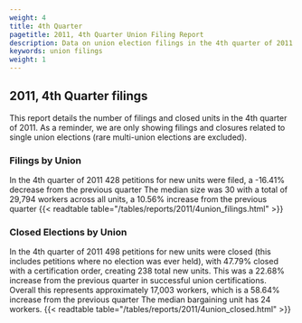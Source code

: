 ```yaml
---
weight: 4
title: 4th Quarter
pagetitle: 2011, 4th Quarter Union Filing Report
description: Data on union election filings in the 4th quarter of 2011
keywords: union filings
weight: 1
---
```


## 2011, 4th Quarter filings

This report details the number of filings and closed units in the 4th quarter of 2011. As a reminder, we are only showing filings and closures related to single union elections (rare multi-union elections are excluded).

### Filings by Union
In the 4th quarter of 2011 428 petitions for new units were filed, a -16.41% decrease from the previous quarter The median size was 30 with a total of 29,794 workers across all units, a 10.56% increase from the previous quarter
{{< readtable table="/tables/reports/2011/4union_filings.html" >}}

### Closed Elections by Union
In the 4th quarter of 2011 498 petitions for new units were closed (this includes petitions where no election was ever held), with 47.79% closed with a certification order, creating 238 total new units. This was a 22.68% increase from the previous quarter in successful union certifications. Overall this represents approximately 17,003 workers, which is a 58.64% increase from the previous quarter The median bargaining unit has 24 workers.
{{< readtable table="/tables/reports/2011/4union_closed.html" >}}
